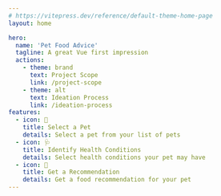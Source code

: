 ```yaml
---
# https://vitepress.dev/reference/default-theme-home-page
layout: home

hero:
  name: 'Pet Food Advice'
  tagline: A great Vue first impression
  actions:
    - theme: brand
      text: Project Scope
      link: /project-scope
    - theme: alt
      text: Ideation Process
      link: /ideation-process
features:
  - icon: 🐶
    title: Select a Pet
    details: Select a pet from your list of pets
  - icon: 🩺
    title: Identify Health Conditions
    details: Select health conditions your pet may have
  - icon: 🍗
    title: Get a Recommendation
    details: Get a food recommendation for your pet
---
```

